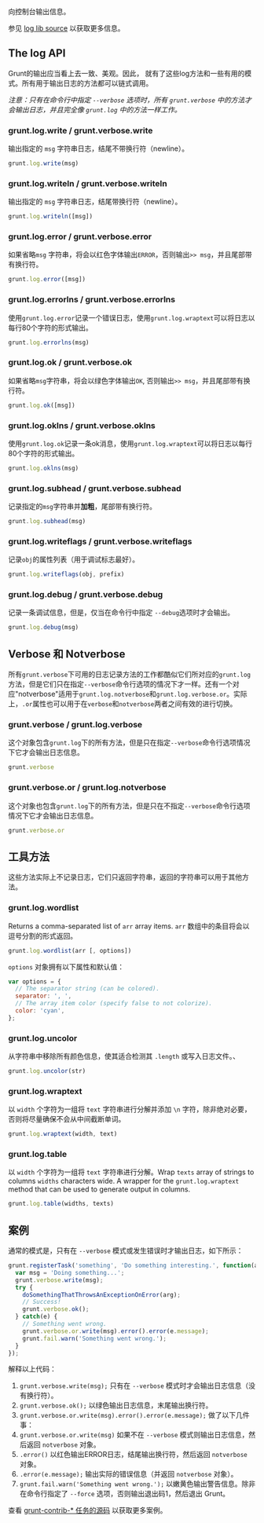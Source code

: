 
向控制台输出信息。

参见 [log lib source](https://github.com/gruntjs/grunt/blob/master/lib/grunt/log.js) 以获取更多信息。

## The log API
Grunt的输出应当看上去一致、美观。因此， 就有了这些log方法和一些有用的模式。所有用于输出日志的方法都可以链式调用。

_注意：只有在命令行中指定 `--verbose` 选项时，所有 `grunt.verbose` 中的方法才会输出日志，并且完全像 `grunt.log` 中的方法一样工作。_

### grunt.log.write / grunt.verbose.write
输出指定的 `msg` 字符串日志，结尾不带换行符（newline）。

```js
grunt.log.write(msg)
```

### grunt.log.writeln / grunt.verbose.writeln
输出指定的 `msg` 字符串日志，结尾带换行符（newline）。

```js
grunt.log.writeln([msg])
```

### grunt.log.error / grunt.verbose.error
如果省略`msg` 字符串，将会以红色字体输出`ERROR`，否则输出`>> msg`，并且尾部带有换行符。

```js
grunt.log.error([msg])
```

### grunt.log.errorlns / grunt.verbose.errorlns
使用`grunt.log.error`记录一个错误日志，使用`grunt.log.wraptext`可以将日志以每行80个字符的形式输出。

```js
grunt.log.errorlns(msg)
```

### grunt.log.ok / grunt.verbose.ok
如果省略`msg`字符串，将会以绿色字体输出`OK`, 否则输出`>> msg`，并且尾部带有换行符。

```js
grunt.log.ok([msg])
```

### grunt.log.oklns / grunt.verbose.oklns
使用`grunt.log.ok`记录一条ok消息，使用`grunt.log.wraptext`可以将日志以每行80个字符的形式输出。

```js
grunt.log.oklns(msg)
```

### grunt.log.subhead / grunt.verbose.subhead
记录指定的`msg`字符串并**加粗**，尾部带有换行符。

```js
grunt.log.subhead(msg)
```

### grunt.log.writeflags / grunt.verbose.writeflags
记录`obj`的属性列表（用于调试标志最好）。

```js
grunt.log.writeflags(obj, prefix)
```

### grunt.log.debug / grunt.verbose.debug
记录一条调试信息，但是，仅当在命令行中指定 `--debug`选项时才会输出。

```js
grunt.log.debug(msg)
```

## Verbose 和 Notverbose
所有`grunt.verbose`下可用的日志记录方法的工作都酷似它们所对应的`grunt.log`方法，但是它们只在指定`--verbose`命令行选项的情况下才一样。还有一个对应"notverbose"适用于`grunt.log.notverbose`和`grunt.log.verbose.or`。实际上，`.or`属性也可以用于在`verbose`和`notverbose`两者之间有效的进行切换。

### grunt.verbose / grunt.log.verbose
这个对象包含`grunt.log`下的所有方法，但是只在指定`--verbose`命令行选项情况下它才会输出日志信息。

```js
grunt.verbose
```

### grunt.verbose.or / grunt.log.notverbose
这个对象也包含`grunt.log`下的所有方法，但是只在不指定`--verbose`命令行选项情况下它才会输出日志信息。

```js
grunt.verbose.or
```

## 工具方法
这些方法实际上不记录日志，它们只返回字符串，返回的字符串可以用于其他方法。

### grunt.log.wordlist
Returns a comma-separated list of `arr` array items.
`arr` 数组中的条目将会以逗号分割的形式返回。

```js
grunt.log.wordlist(arr [, options])
```

`options` 对象拥有以下属性和默认值：

```js
var options = {
  // The separator string (can be colored).
  separator: ', ',
  // The array item color (specify false to not colorize).
  color: 'cyan',
};
```

### grunt.log.uncolor
从字符串中移除所有颜色信息，使其适合检测其 `.length` 或写入日志文件。、

```js
grunt.log.uncolor(str)
```

### grunt.log.wraptext
以 `width` 个字符为一组将 `text` 字符串进行分解并添加  `\n` 字符，除非绝对必要，否则将尽量确保不会从中间截断单词。

```js
grunt.log.wraptext(width, text)
```

### grunt.log.table
以 `width` 个字符为一组将 `text` 字符串进行分解。Wrap `texts` array of strings to columns `widths` characters wide. A wrapper for the `grunt.log.wraptext` method that can be used to generate output in columns.

```js
grunt.log.table(widths, texts)
```

## 案例

通常的模式是，只有在 `--verbose` 模式或发生错误时才输出日志，如下所示：

```js
grunt.registerTask('something', 'Do something interesting.', function(arg) {
  var msg = 'Doing something...';
  grunt.verbose.write(msg);
  try {
    doSomethingThatThrowsAnExceptionOnError(arg);
    // Success!
    grunt.verbose.ok();
  } catch(e) {
    // Something went wrong.
    grunt.verbose.or.write(msg).error().error(e.message);
    grunt.fail.warn('Something went wrong.');
  }
});
```

解释以上代码：

1. `grunt.verbose.write(msg);` 只有在 `--verbose` 模式时才会输出日志信息（没有换行符）。
2. `grunt.verbose.ok();` 以绿色输出日志信息，末尾输出换行符。
3. `grunt.verbose.or.write(msg).error().error(e.message);` 做了以下几件事：
  1. `grunt.verbose.or.write(msg)` 如果不在 `--verbose` 模式则输出日志信息，然后返回 `notverbose` 对象。
  2. `.error()` 以红色输出ERROR日志，结尾输出换行符，然后返回 `notverbose` 对象。
  3. `.error(e.message);` 输出实际的错误信息（并返回 `notverbose` 对象）。
4. `grunt.fail.warn('Something went wrong.');` 以嫩黄色输出警告信息。除非在命令行指定了 `--force` 选项，否则输出退出码1，然后退出 Grunt。

查看 [grunt-contrib-* 任务的源码](https://github.com/gruntjs) 以获取更多案例。
